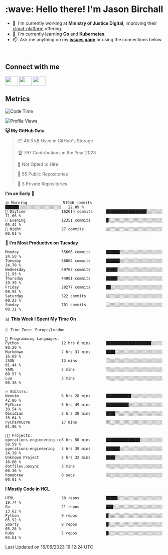 <h1 align="left" id="jason-title">:wave: Hello there! I'm Jason Birchall</h1>

- :office: &nbsp;I'm currently working at **Ministry of Justice Digital**, improving their [cloud-platform](https://github.com/ministryofjustice/cloud-platform) offering.
- :seedling: &nbsp;I’m currently learning **Go** and **Kubernetes**.
- :mailbox: &nbsp;Ask me anything on my **[issues page]** or using the connections below.


<br>

<h2>Connect with me</h2>
<p>
<a href="https://twitter.com/jsonBirchall" target="blank"><img align="center" src="https://cdn.jsdelivr.net/npm/simple-icons@3.0.1/icons/twitter.svg" alt="" height="30" width="40" /></a>
<a href="https://keybase.io/json0" target="blank"><img align="center" src="https://cdn.jsdelivr.net/npm/simple-icons@3.0.1/icons/keybase.svg" alt="" height="30" width="40" /></a>
<a href="https://www.reddit.com/user/kakorate" target="blank"><img align="center" src="https://cdn.jsdelivr.net/npm/simple-icons@3.0.1/icons/reddit.svg" alt="" height="30" width="40" /></a>
</p>

<h2>Metrics</h2>

<!--START_SECTION:waka-->
![Code Time](http://img.shields.io/badge/Code%20Time-1%2C084%20hrs%2041%20mins-blue)

![Profile Views](http://img.shields.io/badge/Profile%20Views-0-blue)

**🐱 My GitHub Data** 

> 📦 45.3 kB Used in GitHub's Storage 
 > 
> 🏆 797 Contributions in the Year 2023
 > 
> 🚫 Not Opted to Hire
 > 
> 📜 55 Public Repositories 
 > 
> 🔑 3 Private Repositories 
 > 
**I'm an Early 🐤** 

```text
🌞 Morning                51946 commits       ██████░░░░░░░░░░░░░░░░░░░   22.89 % 
🌆 Daytime                162614 commits      ██████████████████░░░░░░░   71.66 % 
🌃 Evening                12351 commits       █░░░░░░░░░░░░░░░░░░░░░░░░   05.44 % 
🌙 Night                  27 commits          ░░░░░░░░░░░░░░░░░░░░░░░░░   00.01 % 
```
📅 **I'm Most Productive on Tuesday** 

```text
Monday                   55606 commits       ██████░░░░░░░░░░░░░░░░░░░   24.50 % 
Tuesday                  56064 commits       ██████░░░░░░░░░░░░░░░░░░░   24.70 % 
Wednesday                49767 commits       █████░░░░░░░░░░░░░░░░░░░░   21.93 % 
Thursday                 44001 commits       █████░░░░░░░░░░░░░░░░░░░░   19.39 % 
Friday                   20277 commits       ██░░░░░░░░░░░░░░░░░░░░░░░   08.94 % 
Saturday                 522 commits         ░░░░░░░░░░░░░░░░░░░░░░░░░   00.23 % 
Sunday                   701 commits         ░░░░░░░░░░░░░░░░░░░░░░░░░   00.31 % 
```


📊 **This Week I Spent My Time On** 

```text
🕑︎ Time Zone: Europe/London

💬 Programming Languages: 
Python                   12 hrs 6 mins       ████████████████████░░░░░   80.20 % 
Markdown                 2 hrs 31 mins       ████░░░░░░░░░░░░░░░░░░░░░   16.69 % 
JSON                     13 mins             ░░░░░░░░░░░░░░░░░░░░░░░░░   01.44 % 
YAML                     5 mins              ░░░░░░░░░░░░░░░░░░░░░░░░░   00.57 % 
Lua                      3 mins              ░░░░░░░░░░░░░░░░░░░░░░░░░   00.36 % 

🔥 Editors: 
Neovim                   6 hrs 28 mins       ███████████░░░░░░░░░░░░░░   42.86 % 
PyCharm                  5 hrs 49 mins       ██████████░░░░░░░░░░░░░░░   38.54 % 
Obsidian                 2 hrs 30 mins       ████░░░░░░░░░░░░░░░░░░░░░   16.64 % 
PyCharmCore              17 mins             ░░░░░░░░░░░░░░░░░░░░░░░░░   01.96 % 

🐱‍💻 Projects: 
operations-engineering-re8 hrs 50 mins       ███████████████░░░░░░░░░░   58.59 % 
operations-engineering   3 hrs 39 mins       ██████░░░░░░░░░░░░░░░░░░░   24.19 % 
Unknown Project          2 hrs 32 mins       ████░░░░░░░░░░░░░░░░░░░░░   16.86 % 
dotfiles.nosync          3 mins              ░░░░░░░░░░░░░░░░░░░░░░░░░   00.36 % 
homebrew                 0 secs              ░░░░░░░░░░░░░░░░░░░░░░░░░   00.01 % 
```

**I Mostly Code in HCL** 

```text
HTML                     30 repos            █████░░░░░░░░░░░░░░░░░░░░   19.74 % 
Go                       21 repos            ███░░░░░░░░░░░░░░░░░░░░░░   13.82 % 
Python                   9 repos             █░░░░░░░░░░░░░░░░░░░░░░░░   05.92 % 
Smarty                   8 repos             █░░░░░░░░░░░░░░░░░░░░░░░░   05.26 % 
Ruby                     7 repos             █░░░░░░░░░░░░░░░░░░░░░░░░   04.61 % 
```




 Last Updated on 16/06/2023 19:12:24 UTC
<!--END_SECTION:waka-->

<!-- links -->

[issues page]: https://github.com/jasonBirchall/jasonBirchall/issues "jasonBirchall/issues"

